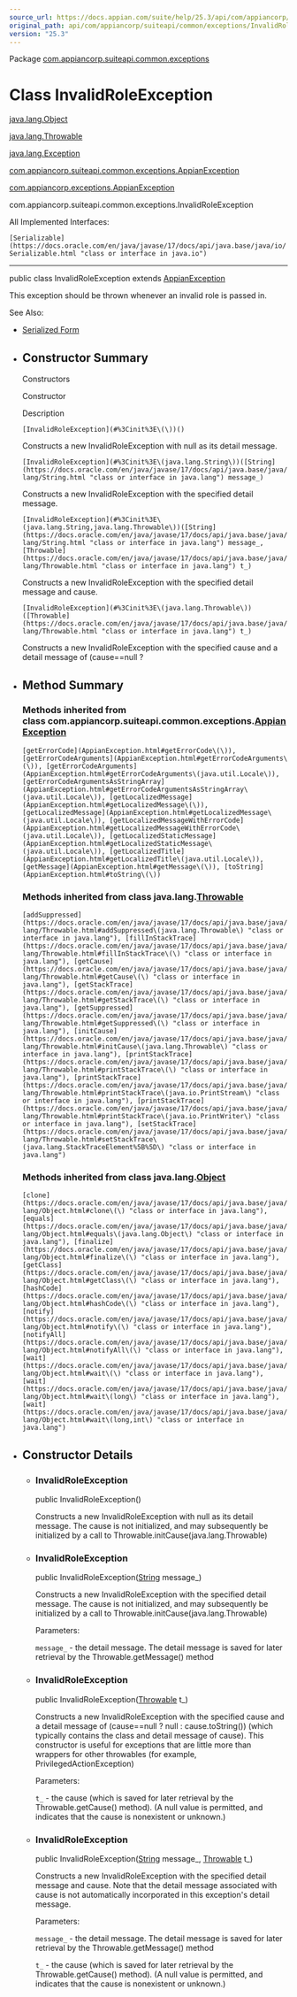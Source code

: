 ```yaml
---
source_url: https://docs.appian.com/suite/help/25.3/api/com/appiancorp/suiteapi/common/exceptions/InvalidRoleException.html
original_path: api/com/appiancorp/suiteapi/common/exceptions/InvalidRoleException.html
version: "25.3"
---
```


Package [com.appiancorp.suiteapi.common.exceptions](package-summary.html)

# Class InvalidRoleException

[java.lang.Object](https://docs.oracle.com/en/java/javase/17/docs/api/java.base/java/lang/Object.html "class or interface in java.lang")

[java.lang.Throwable](https://docs.oracle.com/en/java/javase/17/docs/api/java.base/java/lang/Throwable.html "class or interface in java.lang")

[java.lang.Exception](https://docs.oracle.com/en/java/javase/17/docs/api/java.base/java/lang/Exception.html "class or interface in java.lang")

[com.appiancorp.suiteapi.common.exceptions.AppianException](AppianException.html "class in com.appiancorp.suiteapi.common.exceptions")

[com.appiancorp.exceptions.AppianException](../../../exceptions/AppianException.html "class in com.appiancorp.exceptions")

com.appiancorp.suiteapi.common.exceptions.InvalidRoleException

All Implemented Interfaces:

`[Serializable](https://docs.oracle.com/en/java/javase/17/docs/api/java.base/java/io/Serializable.html "class or interface in java.io")`

* * *

public class InvalidRoleException extends [AppianException](../../../exceptions/AppianException.html "class in com.appiancorp.exceptions")

This exception should be thrown whenever an invalid role is passed in.

See Also:

-   [Serialized Form](../../../../../serialized-form.html#com.appiancorp.suiteapi.common.exceptions.InvalidRoleException)

-   ## Constructor Summary

    Constructors

    Constructor

    Description

    `[InvalidRoleException](#%3Cinit%3E\(\))()`

    Constructs a new InvalidRoleException with null as its detail message.

    `[InvalidRoleException](#%3Cinit%3E\(java.lang.String\))([String](https://docs.oracle.com/en/java/javase/17/docs/api/java.base/java/lang/String.html "class or interface in java.lang") message_)`

    Constructs a new InvalidRoleException with the specified detail message.

    `[InvalidRoleException](#%3Cinit%3E\(java.lang.String,java.lang.Throwable\))([String](https://docs.oracle.com/en/java/javase/17/docs/api/java.base/java/lang/String.html "class or interface in java.lang") message_, [Throwable](https://docs.oracle.com/en/java/javase/17/docs/api/java.base/java/lang/Throwable.html "class or interface in java.lang") t_)`

    Constructs a new InvalidRoleException with the specified detail message and cause.

    `[InvalidRoleException](#%3Cinit%3E\(java.lang.Throwable\))([Throwable](https://docs.oracle.com/en/java/javase/17/docs/api/java.base/java/lang/Throwable.html "class or interface in java.lang") t_)`

    Constructs a new InvalidRoleException with the specified cause and a detail message of (cause==null ?

-   ## Method Summary

    ### Methods inherited from class com.appiancorp.suiteapi.common.exceptions.[AppianException](AppianException.html "class in com.appiancorp.suiteapi.common.exceptions")

    `[getErrorCode](AppianException.html#getErrorCode\(\)), [getErrorCodeArguments](AppianException.html#getErrorCodeArguments\(\)), [getErrorCodeArguments](AppianException.html#getErrorCodeArguments\(java.util.Locale\)), [getErrorCodeArgumentsAsStringArray](AppianException.html#getErrorCodeArgumentsAsStringArray\(java.util.Locale\)), [getLocalizedMessage](AppianException.html#getLocalizedMessage\(\)), [getLocalizedMessage](AppianException.html#getLocalizedMessage\(java.util.Locale\)), [getLocalizedMessageWithErrorCode](AppianException.html#getLocalizedMessageWithErrorCode\(java.util.Locale\)), [getLocalizedStaticMessage](AppianException.html#getLocalizedStaticMessage\(java.util.Locale\)), [getLocalizedTitle](AppianException.html#getLocalizedTitle\(java.util.Locale\)), [getMessage](AppianException.html#getMessage\(\)), [toString](AppianException.html#toString\(\))`

    ### Methods inherited from class java.lang.[Throwable](https://docs.oracle.com/en/java/javase/17/docs/api/java.base/java/lang/Throwable.html "class or interface in java.lang")

    `[addSuppressed](https://docs.oracle.com/en/java/javase/17/docs/api/java.base/java/lang/Throwable.html#addSuppressed\(java.lang.Throwable\) "class or interface in java.lang"), [fillInStackTrace](https://docs.oracle.com/en/java/javase/17/docs/api/java.base/java/lang/Throwable.html#fillInStackTrace\(\) "class or interface in java.lang"), [getCause](https://docs.oracle.com/en/java/javase/17/docs/api/java.base/java/lang/Throwable.html#getCause\(\) "class or interface in java.lang"), [getStackTrace](https://docs.oracle.com/en/java/javase/17/docs/api/java.base/java/lang/Throwable.html#getStackTrace\(\) "class or interface in java.lang"), [getSuppressed](https://docs.oracle.com/en/java/javase/17/docs/api/java.base/java/lang/Throwable.html#getSuppressed\(\) "class or interface in java.lang"), [initCause](https://docs.oracle.com/en/java/javase/17/docs/api/java.base/java/lang/Throwable.html#initCause\(java.lang.Throwable\) "class or interface in java.lang"), [printStackTrace](https://docs.oracle.com/en/java/javase/17/docs/api/java.base/java/lang/Throwable.html#printStackTrace\(\) "class or interface in java.lang"), [printStackTrace](https://docs.oracle.com/en/java/javase/17/docs/api/java.base/java/lang/Throwable.html#printStackTrace\(java.io.PrintStream\) "class or interface in java.lang"), [printStackTrace](https://docs.oracle.com/en/java/javase/17/docs/api/java.base/java/lang/Throwable.html#printStackTrace\(java.io.PrintWriter\) "class or interface in java.lang"), [setStackTrace](https://docs.oracle.com/en/java/javase/17/docs/api/java.base/java/lang/Throwable.html#setStackTrace\(java.lang.StackTraceElement%5B%5D\) "class or interface in java.lang")`

    ### Methods inherited from class java.lang.[Object](https://docs.oracle.com/en/java/javase/17/docs/api/java.base/java/lang/Object.html "class or interface in java.lang")

    `[clone](https://docs.oracle.com/en/java/javase/17/docs/api/java.base/java/lang/Object.html#clone\(\) "class or interface in java.lang"), [equals](https://docs.oracle.com/en/java/javase/17/docs/api/java.base/java/lang/Object.html#equals\(java.lang.Object\) "class or interface in java.lang"), [finalize](https://docs.oracle.com/en/java/javase/17/docs/api/java.base/java/lang/Object.html#finalize\(\) "class or interface in java.lang"), [getClass](https://docs.oracle.com/en/java/javase/17/docs/api/java.base/java/lang/Object.html#getClass\(\) "class or interface in java.lang"), [hashCode](https://docs.oracle.com/en/java/javase/17/docs/api/java.base/java/lang/Object.html#hashCode\(\) "class or interface in java.lang"), [notify](https://docs.oracle.com/en/java/javase/17/docs/api/java.base/java/lang/Object.html#notify\(\) "class or interface in java.lang"), [notifyAll](https://docs.oracle.com/en/java/javase/17/docs/api/java.base/java/lang/Object.html#notifyAll\(\) "class or interface in java.lang"), [wait](https://docs.oracle.com/en/java/javase/17/docs/api/java.base/java/lang/Object.html#wait\(\) "class or interface in java.lang"), [wait](https://docs.oracle.com/en/java/javase/17/docs/api/java.base/java/lang/Object.html#wait\(long\) "class or interface in java.lang"), [wait](https://docs.oracle.com/en/java/javase/17/docs/api/java.base/java/lang/Object.html#wait\(long,int\) "class or interface in java.lang")`

-   ## Constructor Details

    -   ### InvalidRoleException

        public InvalidRoleException()

        Constructs a new InvalidRoleException with null as its detail message. The cause is not initialized, and may subsequently be initialized by a call to Throwable.initCause(java.lang.Throwable)

    -   ### InvalidRoleException

        public InvalidRoleException([String](https://docs.oracle.com/en/java/javase/17/docs/api/java.base/java/lang/String.html "class or interface in java.lang") message\_)

        Constructs a new InvalidRoleException with the specified detail message. The cause is not initialized, and may subsequently be initialized by a call to Throwable.initCause(java.lang.Throwable)

        Parameters:

        `message_` - the detail message. The detail message is saved for later retrieval by the Throwable.getMessage() method

    -   ### InvalidRoleException

        public InvalidRoleException([Throwable](https://docs.oracle.com/en/java/javase/17/docs/api/java.base/java/lang/Throwable.html "class or interface in java.lang") t\_)

        Constructs a new InvalidRoleException with the specified cause and a detail message of (cause==null ? null : cause.toString()) (which typically contains the class and detail message of cause). This constructor is useful for exceptions that are little more than wrappers for other throwables (for example, PrivilegedActionException)

        Parameters:

        `t_` - the cause (which is saved for later retrieval by the Throwable.getCause() method). (A null value is permitted, and indicates that the cause is nonexistent or unknown.)

    -   ### InvalidRoleException

        public InvalidRoleException([String](https://docs.oracle.com/en/java/javase/17/docs/api/java.base/java/lang/String.html "class or interface in java.lang") message\_, [Throwable](https://docs.oracle.com/en/java/javase/17/docs/api/java.base/java/lang/Throwable.html "class or interface in java.lang") t\_)

        Constructs a new InvalidRoleException with the specified detail message and cause. Note that the detail message associated with cause is not automatically incorporated in this exception's detail message.

        Parameters:

        `message_` - the detail message. The detail message is saved for later retrieval by the Throwable.getMessage() method

        `t_` - the cause (which is saved for later retrieval by the Throwable.getCause() method). (A null value is permitted, and indicates that the cause is nonexistent or unknown.)